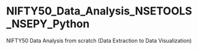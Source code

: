 # NIFTY50_Data_Analysis_NSETOOLS_NSEPY_Python
NIFTY50 Data Analysis from scratch (Data Extraction to Data Visualization)
